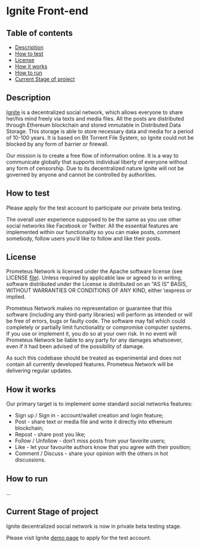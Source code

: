 # Ignite Front-end

## Table of contents

- [Description](#description)
- [How to test](#how-to-test)
- [License](#license)
- [How it works](#how-it-works)
- [How to run](#how-to-run)
- [Current Stage of project](#current-stage-of-project)

## Description

[Ignite](http://ignite.so/) is a decentralized social network, which allows everyone to share her/his mind freely via texts and media files. All the posts are distributed through Ethereum blockchain and stored immutable in Distributed Data Storage. This storage is able to store necessary data and media for a period of 10-100 years. It is based on Bit Torrent File System, so Ignite could not be blocked by any form of barrier or firewall.

Our mission is to create a free flow of information online. It is a way to communicate globally that supports individual liberty of everyone without any form of censorship. Due to its decentralized nature Ignite will not be governed by anyone and cannot be controlled by authorities.

## How to test

Please apply for the test account to participate our private beta testing.

The overall user experience supposed to be the same as you use other social networks like Facebook or Twitter. All the essential features are implemented within our functionality so you can make posts, comment somebody, follow users you’d like to follow and like their posts.

## License

Prometeus Network is licensed under the Apache software license (see LICENSE [file](https://github.com/Prometeus-Network/prometeus/blob/master/LICENSE)). Unless required by applicable law or agreed to in writing, software distributed under the License is distributed on an "AS IS" BASIS, WITHOUT WARRANTIES OR CONDITIONS OF ANY KIND, either \express or implied.

Prometeus Network makes no representation or guarantee that this software (including any third-party libraries) will perform as intended or will be free of errors, bugs or faulty code. The software may fail which could completely or partially limit functionality or compromise computer systems. If you use or implement it, you do so at your own risk. In no event will Prometeus Network be liable to any party for any damages whatsoever, even if it had been advised of the possibility of damage.

As such this codebase should be treated as experimental and does not contain all currently developed features. Prometeus Network will be delivering regular updates.

## How it works

Our primary target is to implement some standard social networks features:

- Sign up / Sign in - account/wallet creation and login feature; 
- Post - share text or media file and write it directly into ethereum blockchain;
- Repost - share post you like;
- Follow / Unfollow - don’t miss posts from your favorite users;
- Like - let your favourite authors know that you agree with their position;
- Comment / Discuss - share your opinion with the others in hot discussions.

## How to run

...

## Current Stage of project

Ignite decentralized social network is now in  private beta testing stage. 

Please visit Ignite [demo page](http://beta.ignite.so/) to apply for the test account.
